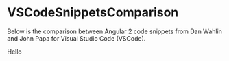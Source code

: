 # VSCodeSnippetsComparison

Below is the comparison between Angular 2 code snippets from Dan Wahlin and John Papa for Visual Studio Code (VSCode).

Hello